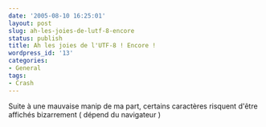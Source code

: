 ```yaml
---
date: '2005-08-10 16:25:01'
layout: post
slug: ah-les-joies-de-lutf-8-encore
status: publish
title: Ah les joies de l'UTF-8 ! Encore !
wordpress_id: '13'
categories:
- General
tags:
- Crash
---
```


Suite à une mauvaise manip de ma part, certains caractères risquent d'être affichés bizarrement ( dépend du navigateur )
